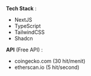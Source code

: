 **Tech Stack** : 
- NextJS
- TypeScript
- TailwindCSS
- Shadcn

**API** (Free API) :
- coingecko.com (30 hit/menit)
- etherscan.io (5 hit/second)